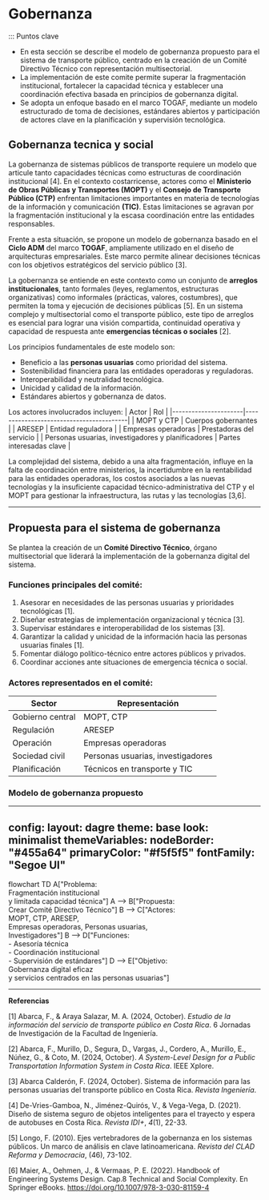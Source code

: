 # Gobernanza

::: Puntos clave
  
- En esta sección se describe el modelo de gobernanza propuesto para el sistema de transporte público, centrado en la creación de un Comité Directivo Técnico con representación multisectorial.
- La implementación de este comite permite superar la fragmentación institucional, fortalecer la capacidad técnica y establecer una coordinación efectiva basada en principios de gobernanza digital.
- Se adopta un enfoque basado en el marco TOGAF, mediante un modelo estructurado de toma de decisiones, estándares abiertos y participación de actores clave en la planificación y supervisión tecnológica.

## Gobernanza tecnica y social

La gobernanza de sistemas públicos de transporte requiere un modelo que articule tanto capacidades técnicas como estructuras de coordinación institucional [4]. En el contexto costarricense, actores como el **Ministerio de Obras Públicas y Transportes (MOPT)** y el **Consejo de Transporte Público (CTP)** enfrentan limitaciones importantes en materia de tecnologías de la información y comunicación **(TIC)**. Estas limitaciones se agravan por la fragmentación institucional y la escasa coordinación entre las entidades responsables.

Frente a esta situación, se propone un modelo de gobernanza basado en el **Ciclo ADM** del marco **TOGAF**, ampliamente utilizado en el diseño de arquitecturas empresariales. Este marco permite alinear decisiones técnicas con los objetivos estratégicos del servicio público [3].

La gobernanza se entiende en este contexto como un conjunto de **arreglos institucionales**, tanto formales (leyes, reglamentos, estructuras organizativas) como informales (prácticas, valores, costumbres), que permiten la toma y ejecución de decisiones públicas [5]. En un sistema complejo y multisectorial como el transporte público, este tipo de arreglos es esencial para lograr una visión compartida, continuidad operativa y capacidad de respuesta ante **emergencias técnicas o sociales** [2].

Los principios fundamentales de este modelo son:

- Beneficio a las **personas usuarias** como prioridad del sistema.
- Sostenibilidad financiera para las entidades operadoras y reguladoras.
- Interoperabilidad y neutralidad tecnológica.
- Unicidad y calidad de la información.
- Estándares abiertos y gobernanza de datos.

Los actores involucrados incluyen:
| Actor                | Rol                                     |
|----------------------|-----------------------------------------|
| MOPT y CTP           | Cuerpos gobernantes                     |
| ARESEP               | Entidad reguladora                      |
| Empresas operadoras  | Prestadoras del servicio                 |
| Personas usuarias, investigadores y planificadores | Partes interesadas clave     |


La complejidad del sistema, debido a una alta fragmentación, influye en la falta de coordinación entre ministerios, la incertidumbre en la rentabilidad para las entidades operadoras, los costos asociados a las nuevas tecnologías y la insuficiente capacidad técnico-administrativa del CTP y el MOPT para gestionar la infraestructura, las rutas y las tecnologías [3,6].

---

## Propuesta para el sistema de gobernanza

Se plantea la creación de un **Comité Directivo Técnico**, órgano multisectorial que liderará la implementación de la gobernanza digital del sistema.

### Funciones principales del comité:

1. Asesorar en necesidades de las personas usuarias y prioridades tecnológicas [1].
2. Diseñar estrategias de implementación organizacional y técnica [3].
3. Supervisar estándares e interoperabilidad de los sistemas [3].
4. Garantizar la calidad y unicidad de la información hacia las personas usuarias finales [1].
5. Fomentar diálogo político-técnico entre actores públicos y privados.
6. Coordinar acciones ante situaciones de emergencia técnica o social.

### Actores representados en el comité:

| Sector             | Representación                     |
|--------------------|----------------------------------|
| Gobierno central    | MOPT, CTP                        |
| Regulación         | ARESEP                          |
| Operación          | Empresas operadoras             |
| Sociedad civil     | Personas usuarias, investigadores |
| Planificación      | Técnicos en transporte y TIC     |

### Modelo de gobernanza propuesto

---
config:
  layout: dagre
  theme: base
  look: minimalist
  themeVariables:
    nodeBorder: "#455a64"
    primaryColor: "#f5f5f5"
    fontFamily: "Segoe UI"
---

flowchart TD
    A["Problema:<br>Fragmentación institucional<br>y limitada capacidad técnica"]
    A --> B["Propuesta:<br>Crear Comité Directivo Técnico"]
    B --> C["Actores:<br>MOPT, CTP, ARESEP,<br>Empresas operadoras, Personas usuarias,<br>Investigadores"]
    B --> D["Funciones:<br>- Asesoría técnica<br>- Coordinación institucional<br>- Supervisión de estándares"]
    D --> E["Objetivo:<br>Gobernanza digital eficaz<br>y servicios centrados en las personas usuarias"]

---

**Referencias**

[1] Abarca, F., & Araya Salazar, M. A. (2024, October). *Estudio de la información del servicio de transporte público en Costa Rica*. 6 Jornadas de Investigación de la Facultad de Ingeniería.

[2] Abarca, F., Murillo, D., Segura, D., Vargas, J., Cordero, A., Murillo, E., Núñez, G., & Coto, M. (2024, October). *A System-Level Design for a Public Transportation Information System in Costa Rica*. IEEE Xplore.

[3] Abarca Calderón, F. (2024, October). Sistema de información para las personas usuarias del transporte público en Costa Rica. *Revista Ingeniería*.

[4] De-Vries-Gamboa, N., Jiménez-Quirós, V., & Vega-Vega, D. (2021). Diseño de sistema seguro de objetos inteligentes para el trayecto y espera de autobuses en Costa Rica. *Revista IDI+*, *4*(1), 22-33.

[5] Longo, F. (2010). Ejes vertebradores de la gobernanza en los sistemas públicos. Un marco de análisis en clave latinoamericana. *Revista del CLAD Reforma y Democracia*, (46), 73-102.

[6] Maier, A., Oehmen, J., & Vermaas, P. E. (2022). Handbook of Engineering Systems Design. Cap.8 Technical and Social Complexity. En Springer eBooks. https://doi.org/10.1007/978-3-030-81159-4

<Citation key="abarca2024jornadas" />
<Citation key="abarca2024ieeexplore" />
<Citation doi="10.15517/iv.v25i44.54872" />
<Citation key="devries2021idi" />
<Citation key="longo2010clad" />
<Citation doi="10.1007/978-3-030-81159-4" />

